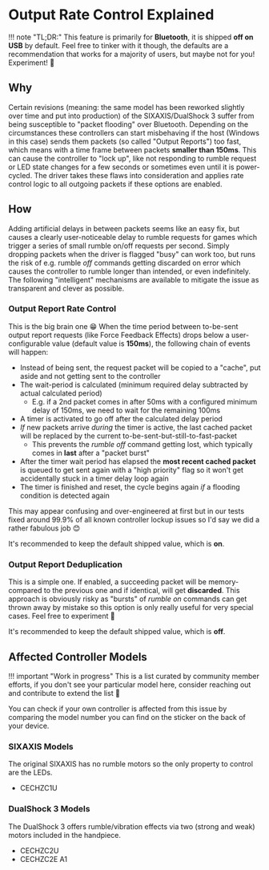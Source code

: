 # Output Rate Control Explained

!!! note "TL;DR:"
    This feature is primarily for **Bluetooth**, it is shipped **off on USB** by default. Feel free to tinker with it though, the defaults are a recommendation that works for a majority of users, but maybe not for you! Experiment! 🥰

## Why

Certain revisions (meaning: the same model has been reworked slightly over time and put into production) of the SIXAXIS/DualShock 3 suffer from being susceptible to "packet flooding" over Bluetooth. Depending on the circumstances these controllers can start misbehaving if the host (Windows in this case) sends them packets (so called "Output Reports") too fast, which means with a time frame between packets **smaller than 150ms**. This can cause the controller to "lock up", like not responding to rumble request or LED state changes for a few seconds or sometimes even until it is power-cycled. The driver takes these flaws into consideration and applies rate control logic to all outgoing packets if these options are enabled.

## How

Adding artificial delays in between packets seems like an easy fix, but causes a clearly user-noticeable delay to rumble requests for games which trigger a series of small rumble on/off requests per second. Simply dropping packets when the driver is flagged "busy" can work too, but runs the risk of e.g. rumble *off* commands getting discarded on error which causes the controller to rumble longer than intended, or even indefinitely. The following "intelligent" mechanisms are available to mitigate the issue as transparent and clever as possible.

### Output Report Rate Control

This is the big brain one 😁 When the time period between to-be-sent output report requests (like Force Feedback Effects) drops below a user-configurable value (default value is **150ms**), the following chain of events will happen:

- Instead of being sent, the request packet will be copied to a "cache", put aside and not getting sent to the controller
- The wait-period is calculated (minimum required delay subtracted by actual calculated period)
    - E.g. if a 2nd packet comes in after 50ms with a configured minimum delay of 150ms, we need to wait for the remaining 100ms
- A timer is activated to go off after the calculated delay period
- *If* new packets arrive *during* the timer is active, the last cached packet will be replaced by the current to-be-sent-but-still-to-fast-packet
    - This prevents the *rumble off* command getting lost, which typically comes in **last** after a "packet burst"
- After the timer wait period has elapsed the **most recent cached packet** is queued to get sent again with a "high priority" flag so it won't get accidentally stuck in a timer delay loop again
- The timer is finished and reset, the cycle begins again *if* a flooding condition is detected again

This may appear confusing and over-engineered at first but in our tests fixed around 99.9% of all known controller lockup issues so I'd say we did a rather fabulous job 😊

It's recommended to keep the default shipped value, which is **on**.

### Output Report Deduplication

This is a simple one. If enabled, a succeeding packet will be memory-compared to the previous one and if identical, will get **discarded**. This approach is obviously risky as "bursts" of *rumble on* commands can get thrown away by mistake so this option is only really useful for very special cases. Feel free to experiment 💖

It's recommended to keep the default shipped value, which is **off**.

## Affected Controller Models

!!! important "Work in progress"
    This is a list curated by community member efforts, if you don't see your particular model here, consider reaching out and contribute to extend the list 💖

You can check if your own controller is affected from this issue by comparing the model number you can find on the sticker on the back of your device.

### SIXAXIS Models

The original SIXAXIS has no rumble motors so the only property to control are the LEDs.

- CECHZC1U

### DualShock 3 Models

The DualShock 3 offers rumble/vibration effects via two (strong and weak) motors included in the handpiece.

- CECHZC2U
- CECHZC2E A1
